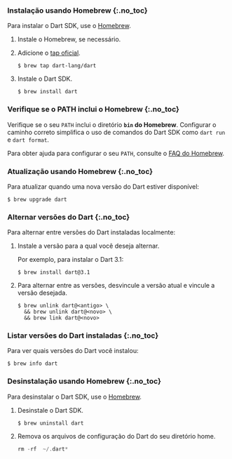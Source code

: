 <!-- ia-translate: true -->

### Instalação usando Homebrew {:.no_toc}

Para instalar o Dart SDK, use o [Homebrew][].

1. Instale o Homebrew, se necessário.

1. Adicione o [tap oficial][tap].

   ```console
   $ brew tap dart-lang/dart
   ```

1. Instale o Dart SDK.

   ```console
   $ brew install dart
   ```

### Verifique se o PATH inclui o Homebrew {:.no_toc}

Verifique se o seu `PATH` inclui o diretório **`bin` do Homebrew**.
Configurar o caminho correto simplifica o uso de comandos do Dart SDK
como `dart run` e `dart format`.

Para obter ajuda para configurar o seu `PATH`, consulte o [FAQ do Homebrew][].

### Atualização usando Homebrew {:.no_toc}

Para atualizar quando uma nova versão do Dart estiver disponível:

```console
$ brew upgrade dart
```

### Alternar versões do Dart {:.no_toc}

Para alternar entre versões do Dart instaladas localmente:

1. Instale a versão para a qual você deseja alternar.

   Por exemplo, para instalar o Dart 3.1:

   ```console
   $ brew install dart@3.1
   ```

1. Para alternar entre as versões,
   desvincule a versão atual e vincule a versão desejada.

   ```console
   $ brew unlink dart@<antigo> \
     && brew unlink dart@<novo> \
     && brew link dart@<novo>
   ```

### Listar versões do Dart instaladas {:.no_toc}

Para ver quais versões do Dart você instalou:

```console
$ brew info dart
```

### Desinstalação usando Homebrew {:.no_toc}

Para desinstalar o Dart SDK, use o [Homebrew][].

1. Desinstale o Dart SDK.

   ```console
   $ brew uninstall dart
   ```

1. Remova os arquivos de configuração do Dart do seu diretório home.

   ```dart
   rm -rf  ~/.dart*
   ```

[Homebrew]: https://brew.sh
[tap]: {{site.repo.dart.org}}/homebrew-dart
[FAQ do Homebrew]: https://docs.brew.sh/FAQ#my-mac-apps-dont-find-homebrew-utilities
